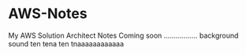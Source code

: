 # AWS-Notes
My AWS Solution Architect Notes 
Coming soon .................
background sound ten tena ten tnaaaaaaaaaaaa
